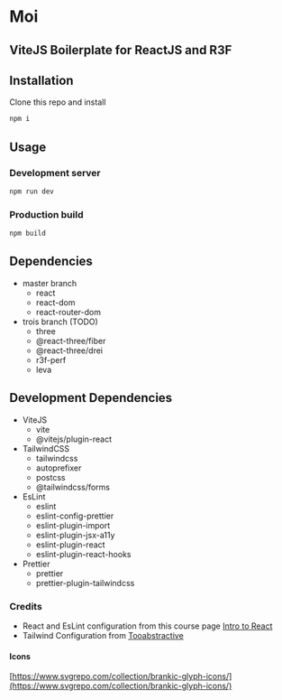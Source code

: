 # Moi

## ViteJS Boilerplate for ReactJS and R3F

## Installation

Clone this repo and install

```bash
npm i
```

## Usage

### Development server

```bash
npm run dev
```

### Production build

```bash
npm build
```

## Dependencies

- master branch
  - react
  - react-dom
  - react-router-dom
- trois branch (TODO)
  - three
  - @react-three/fiber
  - @react-three/drei
  - r3f-perf
  - leva

## Development Dependencies

- ViteJS
  - vite
  - @vitejs/plugin-react
- TailwindCSS
  - tailwindcss
  - autoprefixer
  - postcss
  - @tailwindcss/forms
- EsLint
  - eslint
  - eslint-config-prettier
  - eslint-plugin-import
  - eslint-plugin-jsx-a11y
  - eslint-plugin-react
  - eslint-plugin-react-hooks
- Prettier
  - prettier
  - prettier-plugin-tailwindcss

### Credits

- React and EsLint configuration from this course page [Intro to React](https://react-v8.holt.courses/)
- Tailwind Configuration from
  [Tooabstractive](https://tooabstractive.com/how-to-tech/no-utility-classes-were-detected-in-your-source-files-fixed//)

#### Icons

[https://www.svgrepo.com/collection/brankic-glyph-icons/](https://www.svgrepo.com/collection/brankic-glyph-icons/)
